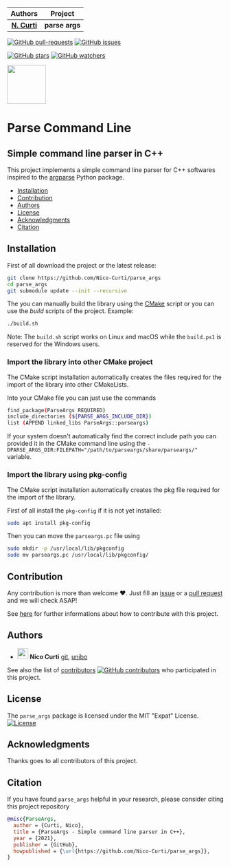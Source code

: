 | **Authors**  | **Project** |
|:------------:|:-----------:|
| [**N. Curti**](https://github.com/Nico-Curti) |  **parse args**  |

[![GitHub pull-requests](https://img.shields.io/github/issues-pr/Nico-Curti/parse_args.svg?style=plastic)](https://github.com/Nico-Curti/parse_args/pulls)
[![GitHub issues](https://img.shields.io/github/issues/Nico-Curti/parse_args.svg?style=plastic)](https://github.com/Nico-Curti/parse_args/issues)

[![GitHub stars](https://img.shields.io/github/stars/Nico-Curti/parse_args.svg?label=Stars&style=social)](https://github.com/Nico-Curti/parse_args/stargazers)
[![GitHub watchers](https://img.shields.io/github/watchers/Nico-Curti/parse_args.svg?label=Watch&style=social)](https://github.com/Nico-Curti/parse_args/watchers)

<a href="https://github.com/UniboDIFABiophysics">
  <div class="image">
    <img src="https://cdn.rawgit.com/physycom/templates/697b327d/logo_unibo.png" width="90" height="90">
  </div>
</a>

# Parse Command Line

## Simple command line parser in C++

This project implements a simple command line parser for C++ softwares inspired to the [argparse](https://docs.python.org/3/library/argparse.html) Python package.

* [Installation](#installation)
* [Contribution](#contribution)
* [Authors](#authors)
* [License](#license)
* [Acknowledgments](#acknowledgments)
* [Citation](#citation)

## Installation

First of all download the project or the latest release:

```bash
git clone https://github.com/Nico-Curti/parse_args
cd parse_args
git submodule update --init --recursive
```

The you can manually build the library using the [CMake](https://github.com/Nico-Curti/parse_args/blob/main/CMakeLists.txt) script or you can use the *build* scripts of the project.
Example:

```bash
./build.sh
```

Note: The `build.sh` script works on Linux and macOS while the `build.ps1` is reserved for the Windows users.

### Import the library into other CMake project

The CMake script installation automatically creates the files required for the import of the library into other CMakeLists.

Into your CMake file you can just use the commands

```bash
find_package(ParseArgs REQUIRED)
include_directories (${PARSE_ARGS_INCLUDE_DIR})
list (APPEND linked_libs ParseArgs::parseargs)
```

If your system doesn't automatically find the correct include path you can provided it in the CMake command line using the `-DPARSE_ARGS_DIR:FILEPATH="/path/to/parseargs/share/parseargs/"` variable.

### Import the library using pkg-config

The CMake script installation automatically creates the pkg file required for the import of the library.

First of all install the `pkg-config` if it is not yet installed:

```bash
sudo apt install pkg-config
```

Then you can move the `parseargs.pc` file using

```bash
sudo mkdir -p /usr/local/lib/pkgconfig
sudo mv parseargs.pc /usr/local/lib/pkgconfig/
```

## Contribution

Any contribution is more than welcome :heart:. Just fill an [issue](https://github.com/Nico-Curti/parse_args/blob/main/.github/ISSUE_TEMPLATE/ISSUE_TEMPLATE.md) or a [pull request](https://github.com/Nico-Curti/parse_args/blob/main/.github/PULL_REQUEST_TEMPLATE/PULL_REQUEST_TEMPLATE.md) and we will check ASAP!

See [here](https://github.com/Nico-Curti/parse_args/blob/main/.github/CONTRIBUTING.md) for further informations about how to contribute with this project.

## Authors

* <img src="https://avatars0.githubusercontent.com/u/24650975?s=400&v=4" width="25px"> **Nico Curti** [git](https://github.com/Nico-Curti), [unibo](https://www.unibo.it/sitoweb/nico.curti2)

See also the list of [contributors](https://github.com/Nico-Curti/parse_args/contributors) [![GitHub contributors](https://img.shields.io/github/contributors/Nico-Curti/parse_args.svg?style=plastic)](https://github.com/Nico-Curti/parse_args/graphs/contributors/) who participated in this project.

## License

The `parse_args` package is licensed under the MIT "Expat" License. [![License](https://img.shields.io/github/license/mashape/apistatus.svg)](https://github.com/Nico-Curti/parse_args/blob/main/LICENSE)

## Acknowledgments

Thanks goes to all contributors of this project.

## Citation

If you have found `parse_args` helpful in your research, please consider citing this project repository

```BibTeX
@misc{ParseArgs,
  author = {Curti, Nico},
  title = {ParseArgs - Simple command line parser in C++},
  year = {2021},
  publisher = {GitHub},
  howpublished = {\url{https://github.com/Nico-Curti/parse_args}},
}
```

